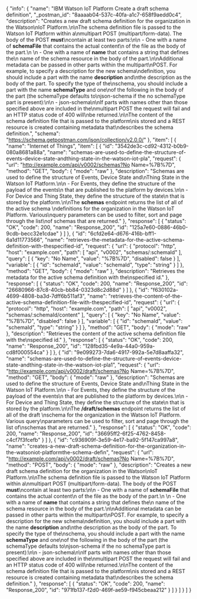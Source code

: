 {
  "info": {
    "name": "IBM Watson IoT Platform Create a draft schema definition",
    "_postman_id": "8aaaab04-537c-40fa-a1c7-658f9aedd0c4",
    "description": "Creates a new draft schema definition for the organization in the Watson\nIoT Platform.\n\nThe schema definition file is passed to the Watson IoT Platform within a\nmultipart POST (multipart/form-data).  The body of the POST **must**\ncontain at least two parts:\n\n  - One with a name of **schemaFile** that contains the actual content\n    of the file as the body of the part.\n    \n  - One with a name of **name** that contains a string that defines the\n    name of the schema resource in the body of the part.\n\nAdditional metadata can be passed in other parts within the multipart\nPOST.  For example, to specify a description for the new schema\ndefinition, you should include a part with the name **description** and\nthe description as the body of the part.  To specify the type of the\nschema, you should include a part with the name **schemaType** and one\nof the following in the body of the part (the schemaType defaults to\njson-schema if the no schemaType part is present):\n\n  - json-schema\n\nIf parts with names other than those specified above are included in the\nmultipart POST the request will fail and an HTTP status code of 400 will\nbe returned.\n\nThe content of the schema definition file that is passed to the platform\nis stored and a REST resource is created containing metadata that\ndescribes the schema definition.",
    "schema": "https://schema.getpostman.com/json/collection/v2.0.0/"
  },
  "item": [
    {
      "name": "Internet of Things",
      "item": [
        {
          "id": "3542de3c-cd92-4312-b0b9-080a8681a88a",
          "name": "schemas-are-used-to-define-the-structure-of-events-device-state-andthing-state-in-the-watson-iot-pla",
          "request": {
            "url": "http://example.com/api/v0002/schemas?No Name=%7B%7D",
            "method": "GET",
            "body": {
              "mode": "raw"
            },
            "description": "Schemas are used to define the structure of Events, Device State and\nThing State in the Watson IoT Platform.\n\n  - For Events, they define the structure of the payload of the events\n    that are published to the platform by devices.\n\n  - For Device and Thing State, they define the structure of the state\n    that is stored by the platform.\n\nThe **schemas** endpoint returns the list of all of the active schema \ndefinitions for the organization in the Watson IoT Platform.  Various\nquery parameters can be used to filter, sort and page through the list\nof schemas that are returned."
          },
          "response": [
            {
              "status": "OK",
              "code": 200,
              "name": "Response_200",
              "id": "125a7e60-0886-46b0-9cdb-becc32e1cdae"
            }
          ]
        },
        {
          "id": "6cfd2e64-d676-416b-bff1-6a1d11773566",
          "name": "retrieves-the-metadata-for-the-active-schema-definition-with-thespecified-id",
          "request": {
            "url": {
              "protocol": "http",
              "host": "example.com",
              "path": [
                "api",
                "v0002",
                "schemas/:schemaId"
              ],
              "query": [
                {
                  "key": "No Name",
                  "value": "%7B%7D",
                  "disabled": false
                }
              ],
              "variable": [
                {
                  "id": "schemaId",
                  "value": "schemaId",
                  "type": "string"
                }
              ]
            },
            "method": "GET",
            "body": {
              "mode": "raw"
            },
            "description": "Retrieves the metadata for the active schema definition with the\nspecified id."
          },
          "response": [
            {
              "status": "OK",
              "code": 200,
              "name": "Response_200",
              "id": "26680966-87c8-40cb-bb84-0323d8c2d88d"
            }
          ]
        },
        {
          "id": "f630102a-4699-4808-ba3d-7dff6b511af3",
          "name": "retrieves-the-content-of-the-active-schema-definition-file-with-thespecified-id",
          "request": {
            "url": {
              "protocol": "http",
              "host": "example.com",
              "path": [
                "api",
                "v0002",
                "schemas/:schemaId/content"
              ],
              "query": [
                {
                  "key": "No Name",
                  "value": "%7B%7D",
                  "disabled": false
                }
              ],
              "variable": [
                {
                  "id": "schemaId",
                  "value": "schemaId",
                  "type": "string"
                }
              ]
            },
            "method": "GET",
            "body": {
              "mode": "raw"
            },
            "description": "Retrieves the content of the active schema definition file with the\nspecified id."
          },
          "response": [
            {
              "status": "OK",
              "code": 200,
              "name": "Response_200",
              "id": "128fbd35-4e9a-44a0-959a-cd8f000554ca"
            }
          ]
        },
        {
          "id": "9e099273-7da6-4917-992a-5e7d8aaffa32",
          "name": "schemas-are-used-to-define-the-structure-of-events-device-state-andthing-state-in-the-watson-iot-pla1",
          "request": {
            "url": "http://example.com/api/v0002/draft/schemas?No Name=%7B%7D",
            "method": "GET",
            "body": {
              "mode": "raw"
            },
            "description": "Schemas are used to define the structure of Events, Device State and\nThing State in the Watson IoT Platform.\n\n  - For Events, they define the structure of the payload of the events\n    that are published to the platform by devices.\n\n  - For Device and Thing State, they define the structure of the state\n    that is stored by the platform.\n\nThe **/draft/schemas** endpoint returns the list of all of the draft \nschema for the organization in the Watson IoT Platform.  Various query\nparameters can be used to filter, sort and page through the list of\nschemas that are returned."
          },
          "response": [
            {
              "status": "OK",
              "code": 200,
              "name": "Response_200",
              "id": "36695ff2-6f25-4762-8458-c4cf7f3fcefb"
            }
          ]
        },
        {
          "id": "c936909f-3e59-4e17-ba92-5f147ca997a8",
          "name": "creates-a-new-draft-schema-definition-for-the-organization-in-the-watsoniot-platformthe-schema-defin",
          "request": {
            "url": "http://example.com/api/v0002/draft/schemas?No Name=%7B%7D",
            "method": "POST",
            "body": {
              "mode": "raw"
            },
            "description": "Creates a new draft schema definition for the organization in the Watson\nIoT Platform.\n\nThe schema definition file is passed to the Watson IoT Platform within a\nmultipart POST (multipart/form-data).  The body of the POST **must**\ncontain at least two parts:\n\n  - One with a name of **schemaFile** that contains the actual content\n    of the file as the body of the part.\n    \n  - One with a name of **name** that contains a string that defines the\n    name of the schema resource in the body of the part.\n\nAdditional metadata can be passed in other parts within the multipart\nPOST.  For example, to specify a description for the new schema\ndefinition, you should include a part with the name **description** and\nthe description as the body of the part.  To specify the type of the\nschema, you should include a part with the name **schemaType** and one\nof the following in the body of the part (the schemaType defaults to\njson-schema if the no schemaType part is present):\n\n  - json-schema\n\nIf parts with names other than those specified above are included in the\nmultipart POST the request will fail and an HTTP status code of 400 will\nbe returned.\n\nThe content of the schema definition file that is passed to the platform\nis stored and a REST resource is created containing metadata that\ndescribes the schema definition."
          },
          "response": [
            {
              "status": "OK",
              "code": 200,
              "name": "Response_200",
              "id": "971fb137-f2d0-469f-ae59-f945cbeaa212"
            }
          ]
        }
      ]
    }
  ]
}